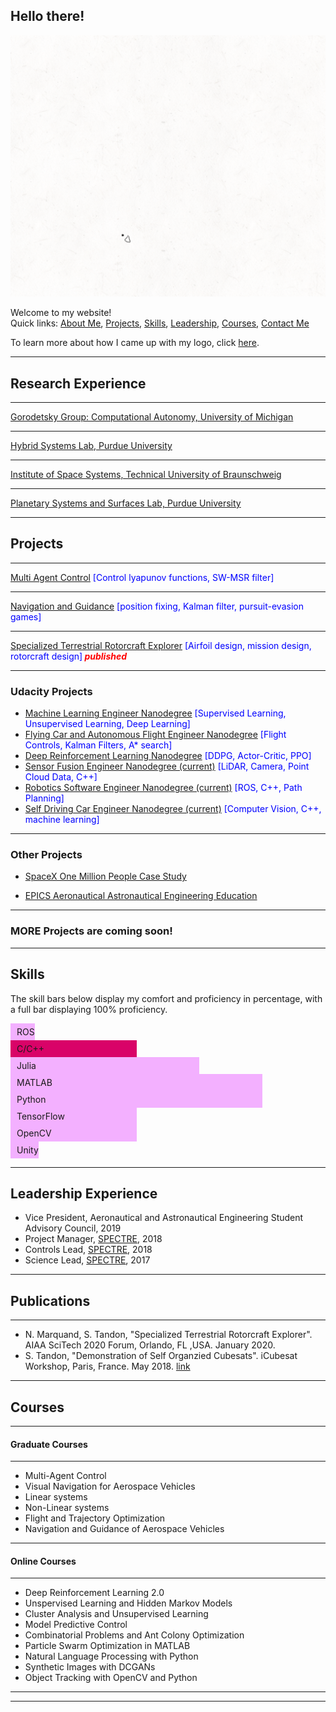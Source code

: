 
<!-- for smooth scroll -->
<head>
<style>
html {
  scroll-behavior: smooth;
}
</style>
</head>
<!-- smooth scroll css end -->


## Hello there!
<img src="images/Logo2-5_crop.gif"/> <br>

Welcome to my website!
<br>
Quick links: [About Me](about), <a href="#projects">Projects</a>, <a href="#skills">Skills</a>, [Leadership](#leadership-experience), [Courses](#courses), [Contact Me](contact)

To learn more about how I came up with my logo, click [here](logo).

---
## Research Experience
---
[Gorodetsky Group: Computational Autonomy, University of Michigan](gorodetsky)

---
[Hybrid Systems Lab, Purdue University](hwang)

---
[Institute of Space Systems, Technical University of Braunschweig](khalil)

---
[Planetary Systems and Surfaces Lab, Purdue University](minton)

---

<div id="projects"><h2>Projects</h2></div>

---
[Multi Agent Control](aerosp_740_panagou) <font color='blue'>[Control lyapunov functions, SW-MSR filter]</font>
<!--<img src="images/dummy_thumbnail.jpg?raw=true"/> -->

---
[Navigation and Guidance](aerosp_584_pb) <font color='blue'>[position fixing, Kalman filter, pursuit-evasion games]</font>

---

[Specialized Terrestrial Rotorcraft Explorer](spectre) <font color='blue'>[Airfoil design, mission design, rotorcraft design]</font><font color='red'><em><b> published </b></em></font>
<!-- <img src="images/dummy_thumbnail.jpg?raw=true"/> -->

---
### Udacity Projects
  - [Machine Learning Engineer Nanodegree](https://github.com/SiddhantTandon/dog-project-udacity) <font color='blue'>[Supervised Learning, Unsupervised Learning, Deep Learning]</font>
  - [Flying Car and Autonomous Flight Engineer Nanodegree](https://github.com/SiddhantTandon/Udacity_FlyingAutonomousCar) <font color='blue'>[Flight Controls, Kalman Filters, A* search]</font>
  - [Deep Reinforcement Learning Nanodegree](https://github.com/SiddhantTandon/DRLND) <font color='blue'>[DDPG, Actor-Critic, PPO]</font>
  - [Sensor Fusion Engineer Nanodegree (current)](https://www.udacity.com/course/sensor-fusion-engineer-nanodegree--nd313) <font color='blue'>[LiDAR, Camera, Point Cloud Data, C++]</font>
  - [Robotics Software Engineer Nanodegree (current)](https://www.udacity.com/course/robotics-software-engineer--nd209) <font color='blue'>[ROS, C++, Path Planning]</font>
  - [Self Driving Car Engineer Nanodegree (current)](https://www.udacity.com/course/self-driving-car-engineer-nanodegree--nd013) <font color='blue'>[Computer Vision, C++, machine learning]</font>
<!-- <img src="images/dummy_thumbnail.jpg?raw=true"/> -->

---

### Other Projects

- [SpaceX One Million People Case Study](others_spacex)

- [EPICS Aeronautical Astronautical Engineering Education](others_epics)

---
### MORE Projects are coming soon!

---
<!-- Beginning of skills section -->
<head>
<style>

body{
  font-family: Helvetica, Arial, sans-serif;
}
.container{
  width: 100%;
  margin: 0 auto;
}
@keyframes load{
  from {
    width: 0%
  }
}
@-webkit-keyframes load{
  from {
    width: 0%
  }
}
@-moz-keyframes load{
  from {
    width: 0%
  }
}
@-o-keyframes load{
  from {
    width: 0%
  }
}

.bar{
  background-color: #EEE;
  padding: 2px;
  border-radius: 15px;
  margin-bottom: 5px;
  font-size: 14px;
  color: #FFF;
  font-weight: bold;
  text-shadow: 1px 1px 1px rgba(0,0,0,0.5);
}
.bar::before{
  content:  attr(data-skill);
  background-color: #f3b0ff;
  display: inline-block;
  padding: 5px 0 5px 10px;
  border-radius: inherit;
  animation: load 2s 0s;
  -webkit-animation: load 2s 0s;
  -moz-animation: load 2s 0s;
  -o-animation: load 2s 0s;
}

.bar.one::before{
  background-color: #541388;
}
.bar.two::before{
  background-color: #D90368;
}

.bar.three::before{
  background-color: #2196F3;
}

.bar.four::before{
  background-color: #F6AE2D;
}

.bar.five::before{
  background-color: #AF4319;
}

.bar.six::before{
  background-color: #829CBC;
}

.bar.seven::before{
  background-color: #C6ECAE;
}

.bar.eight::before{
  background-color: #FF7D00;
}

.bar.learning::before{
  width: calc(20% - 10px);
}
.bar.basic::before{
  width: calc(40% - 10px);
}
.bar.intermediate::before{
  width: calc(60% - 10px);
}
.bar.advanced::before{
  width: calc(80% - 10px);
}
.bar.expert::before{
  width: calc(100% - 10px);
}

</style>
</head>

<body>
<div id="skills"><h2>Skills</h2></div>

<p> The skill bars below display my comfort and proficiency in percentage, with a full bar displaying 100% proficiency.</p>
<div class="container">
  <div class="bar one learning" data-skill="ROS"></div>
  <div class="bar two basic" data-skill="C/C++"></div>
  <div class="bar three intermediate" data-skill="Julia"></div>
  <div class="bar four advanced" data-skill="MATLAB"></div>
  <div class="bar five advanced" data-skill="Python"></div>
  <div class="bar six basic" data-skill="TensorFlow"></div>
  <div class="bar seven basic" data-skill="OpenCV"></div>
  <div class="bar eight learning" data-skill="Unity"></div>

</div>

</body>

<!-- end of skills section -->

---
## Leadership Experience

- Vice President, Aeronautical and Astronautical Engineering Student Advisory Council, 2019
- Project Manager, [SPECTRE](spectre.md#project-manager), 2018
- Controls Lead, [SPECTRE](spectre.md#controls-lead), 2018
- Science Lead, [SPECTRE](spectre.md#science-lead), 2017

---
## Publications
---
- N. Marquand, S. Tandon, "Specialized Terrestrial Rotorcraft Explorer". AIAA SciTech 2020 Forum, Orlando, FL ,USA. January 2020.
- S. Tandon, "Demonstration of Self Organzied Cubesats". iCubesat Workshop, Paris, France. May 2018. [link](https://icubesat.org/papers/2018-2/2018-b-3-2-doso-demonstration-of-self-organized-smallsats/)

---
## Courses
---
#### Graduate Courses
---

- Multi-Agent Control
- Visual Navigation for Aerospace Vehicles
- Linear systems
- Non-Linear systems
- Flight and Trajectory Optimization
- Navigation and Guidance of Aerospace Vehicles

---
#### Online Courses
---
- Deep Reinforcement Learning 2.0
- Unspervised Learning and Hidden Markov Models
- Cluster Analysis and Unsupervised Learning
- Model Predictive Control
- Combinatorial Problems and Ant Colony Optimization
- Particle Swarm Optimization in MATLAB
- Natural Language Processing with Python
- Synthetic Images with DCGANs
- Object Tracking with OpenCV and Python


---
<!--[testing](testing) -->

---
<!--<p style="font-size:11px">Page template forked from <a href="https://github.com/evanca/quick-portfolio">evanca</a></p> -->
<!-- Remove above link if you don't want to attibute -->
